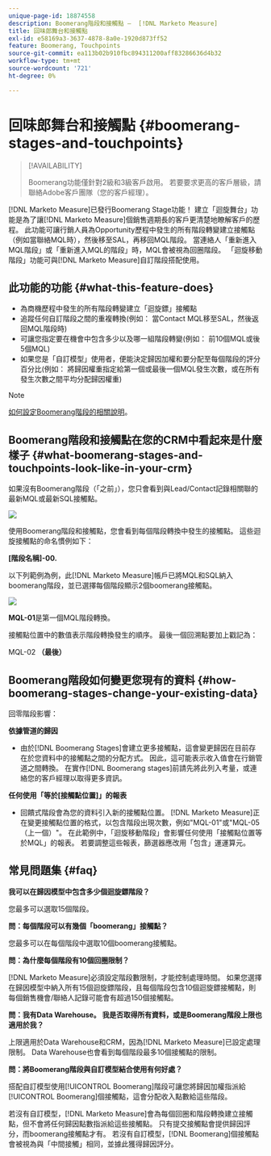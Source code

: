 ```yaml
---
unique-page-id: 18874558
description: Boomerang階段和接觸點 —  [!DNL Marketo Measure]
title: 回味郎舞台和接觸點
exl-id: e58169a3-3637-4878-8a0e-1920d873ff52
feature: Boomerang, Touchpoints
source-git-commit: ea113b02b910fbc894311200aff83286636d4b32
workflow-type: tm+mt
source-wordcount: '721'
ht-degree: 0%

---
```


# 回味郎舞台和接觸點 {#boomerang-stages-and-touchpoints}

>[!AVAILABILITY]
>
>Boomerang功能僅針對2級和3級客戶啟用。 若要要求更高的客戶層級，請聯絡Adobe客戶團隊（您的客戶經理）。

[!DNL Marketo Measure]已發行Boomerang Stage功能！ 建立「迴旋舞台」功能是為了讓[!DNL Marketo Measure]個銷售週期長的客戶更清楚地瞭解客戶的歷程。 此功能可讓行銷人員為Opportunity歷程中發生的所有階段轉變建立接觸點（例如當聯絡MQL時），然後移至SAL，再移回MQL階段。 當連絡人「重新進入MQL階段」或「重新進入MQL的階段」時，MQL會被視為回圈階段。 「迴旋移動階段」功能可與[!DNL Marketo Measure]自訂階段搭配使用。

## 此功能的功能 {#what-this-feature-does}

* 為商機歷程中發生的所有階段轉變建立「迴旋鏢」接觸點
* 追蹤任何自訂階段之間的重複轉換(例如： 當Contact MQL移至SAL，然後返回MQL階段時)
* 可讓您指定要在機會中包含多少以及哪一組階段轉變(例如： 前10個MQL或後5個MQL)
* 如果您是「自訂模型」使用者，便能決定歸因加權和要分配至每個階段的評分百分比(例如： 將歸因權重指定給第一個或最後一個MQL發生次數，或在所有發生次數之間平均分配歸因權重)

>[!NOTE]
>
>[如何設定Boomerang階段的相關說明](/help/advanced-marketo-measure-features/boomerang/setting-up-boomerang-stages.md)。

## Boomerang階段和接觸點在您的CRM中看起來是什麼樣子 {#what-boomerang-stages-and-touchpoints-look-like-in-your-crm}

如果沒有Boomerang階段（「之前」），您只會看到與Lead/Contact記錄相關聯的最新MQL或最新SQL接觸點。

![](assets/1.png)

使用Boomerang階段和接觸點，您會看到每個階段轉換中發生的接觸點。 這些迴旋接觸點的命名慣例如下：

**[階段名稱]-00.**

以下列範例為例，此[!DNL Marketo Measure]帳戶已將MQL和SQL納入boomerang階段，並已選擇每個階段顯示2個boomerang接觸點。

![](assets/2.png)

**MQL-01**&#x200B;是第一個MQL階段轉換。

接觸點位置中的數值表示階段轉換發生的順序。 最後一個回溯點要加上戳記為：

MQL-02 **（最後）**

## Boomerang階段如何變更您現有的資料 {#how-boomerang-stages-change-your-existing-data}

回零階段影響：

**依據管道的歸因**

* 由於[!DNL Boomerang Stages]會建立更多接觸點，這會變更歸因在目前存在於您資料中的接觸點之間的分配方式。 因此，這可能表示收入值會在行銷管道之間轉換。 在實作[!DNL Boomerang stages]前請先將此列入考量，或連絡您的客戶經理以取得更多資訊。

**任何使用「等於[接觸點位置]」的報表**

* 回饋式階段會為您的資料引入新的接觸點位置。 [!DNL Marketo Measure]正在變更接觸點位置的格式，以包含階段出現次數，例如&quot;MQL-01&quot;或&quot;MQL-05 （上一個）&quot;。 在此範例中，「迴旋移動階段」會影響任何使用「接觸點位置等於MQL」的報表。 若要調整這些報表，篩選器應改用「包含」運運算元。

## 常見問題集 {#faq}

**我可以在歸因模型中包含多少個迴旋鏢階段？**

您最多可以選取15個階段。

**問：每個階段可以有幾個「boomerang」接觸點？**

您最多可以在每個階段中選取10個boomerang接觸點。

**問：為什麼每個階段有10個回圈限制？**

[!DNL Marketo Measure]必須設定階段數限制，才能控制處理時間。 如果您選擇在歸因模型中納入所有15個迴旋鏢階段，且每個階段包含10個迴旋鏢接觸點，則每個銷售機會/聯絡人記錄可能會有超過150個接觸點。

**問：我有Data Warehouse。 我是否取得所有資料，或是Boomerang階段上限也適用於我？**

上限適用於Data Warehouse和CRM，因為[!DNL Marketo Measure]已設定處理限制。 Data Warehouse也會看到每個階段最多10個接觸點的限制。

**問：將Boomerang階段與自訂模型結合使用有何好處？**

搭配自訂模型使用[!UICONTROL Boomerang]階段可讓您將歸因加權指派給[!UICONTROL Boomerang]個接觸點，這會分配收入點數給這些階段。

若沒有自訂模型，[!DNL Marketo Measure]會為每個回圈和階段轉換建立接觸點，但不會將任何歸因點數指派給這些接觸點。 只有提交接觸點會提供歸因評分，而boomerang接觸點才有。 若沒有自訂模型，[!DNL Boomerang]個接觸點會被視為與「中間接觸」相同，並據此獲得歸因評分。
